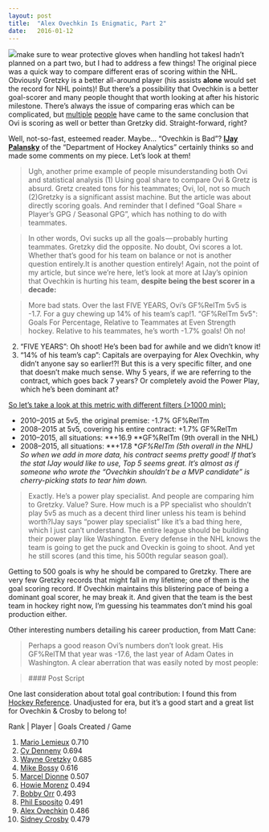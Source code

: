 ```yaml
---
layout:	post
title:	"Alex Ovechkin Is Enigmatic, Part 2"
date:	2016-01-12
---
```


  ![](/views/assets/img/1*gwg2XA7578dFjg9XksJg5A.gif)make sure to wear protective gloves when handling hot takesI hadn’t planned on a part two, but I had to address a few things! The original piece was a quick way to compare different eras of scoring within the NHL. Obviously Gretzky is a better all-around player (his assists **alone** would set the record for NHL points)! But there’s a possibility that Ovechkin is a better goal-scorer and many people thought that worth looking at after his historic milestone. There’s always the issue of comparing eras which can be complicated, but [multiple](http://www.sportsnet.ca/hockey/nhl/could-ovechkin-one-day-break-gretzkys-goal-record/) [people](https://www.washingtonpost.com/news/fancy-stats/wp/2016/01/11/alex-ovechkin-on-track-to-surpass-wayne-gretzky-as-greatest-goal-scorer-ever/) have came to the same conclusion that Ovi is scoring as well or better than Gretzky did. Straight-forward, right?

Well, not-so-fast, esteemed reader. Maybe… “Ovechkin is Bad”? [**IJay Palansky**](https://twitter.com/IJay_doha) of the “Department of Hockey Analytics” certainly thinks so and made some comments on my piece. Let’s look at them!


> Ugh, another prime example of people misunderstanding both Ovi and statistical analysis (1) Using goal share to compare Ovi & Gretz is absurd. Gretz created tons for his teammates; Ovi, lol, not so much (2)Gretzky is a significant assist machine. But the article was about directly scoring goals. And reminder that I defined “Goal Share = Player’s GPG / Seasonal GPG”, which has nothing to do with teammates.


> In other words, Ovi sucks up all the goals — probably hurting teammates. Gretzky did the opposite. No doubt, Ovi scores a lot. Whether that’s good for his team on balance or not is another question entirely.It is another question entirely! Again, not the point of my article, but since we’re here, let’s look at more at IJay’s opinion that Ovechkin is hurting his team, **despite being the best scorer in a decade:**


> More bad stats. Over the last FIVE YEARS, Ovi’s GF%RelTm 5v5 is -1.7. For a guy chewing up 14% of his team’s cap!1. “GF%RelTm 5v5": Goals For Percentage, Relative to Teammates at Even Strength hockey. Relative to his teammates, he’s worth -1.7% goals! Oh no!
2. “FIVE YEARS”: Oh shoot! He’s been bad for awhile and we didn’t know it!
3. “14% of his team’s cap”: Capitals are overpaying for Alex Ovechkin, why didn’t anyone say so earlier!?!
But this is a very specific filter, and one that doesn’t make much sense. Why 5 years, if we are referring to the contract, which goes back 7 years? Or completely avoid the Power Play, which he’s been dominant at?

[So let’s take a look at this metric with different filters (>1000 min):](http://stats.hockeyanalysis.com/ratings.php?disp=1&db=201015&sit=all&pos=skaters&minutes=1000&teamid=0&type=goals&sort=PCTRelTM&sortdir=DESC)

* 2010–2015 at 5v5, the original premise: -1.7% GF%RelTm
* 2008–2015 at 5v5, covering his entire contract: +1.7% GF%RelTm
* 2010–2015, all situations: **+16.9 **GF%RelTm (9th overall in the NHL)
* 2008–2015, all situations: **+17.8 **GF%RelTm (5th overall in the NHL)
So when we add in more data, his contract seems pretty good! If that’s the stat IJay would like to use, Top 5 seems great. It’s almost as if someone who wrote the “Ovechkin shouldn’t be a MVP candidate” is cherry-picking stats to tear him down.*


> Exactly. He’s a power play specialist. And people are comparing him to Gretzky. Value? Sure. How much is a PP specialist who shouldn’t play 5v5 as much as a decent third liner unless his team is behind worth?IJay says “power play specialist” like it’s a bad thing here, which I just can’t understand. The entire league should be building their power play like Washington. Every defense in the NHL knows the team is going to get the puck and Oveckin is going to shoot. And yet he still scores (and this time, his 500th regular season goal).

Getting to 500 goals is why he should be compared to Gretzky. There are very few Gretzky records that might fall in my lifetime; one of them is the goal scoring record. If Ovechkin maintains this blistering pace of being a dominant goal scorer, he may break it. And given that the team is the best team in hockey right now, I’m guessing his teammates don’t mind his goal production either.

Other interesting numbers detailing his career production, from Matt Cane:


> [](https://twitter.com/Cane_Matt/status/686686265266147328)Perhaps a good reason Ovi’s numbers don’t look great. His GF%RelTM that year was -17.6, the last year of Adam Oates in Washington. A clear aberration that was easily noted by most people:


> [](https://twitter.com/draglikepull/status/686692533909471233)
> [](https://twitter.com/IJay_doha/status/686693184655736832)
> [](https://twitter.com/draglikepull/status/686694353906053120)#### Post Script

One last consideration about total goal contribution: I found this from [Hockey Reference](http://www.hockey-reference.com/leaders/goals_created_per_game_career.html). Unadjusted for era, but it’s a good start and a great list for Ovechkin & Crosby to belong to!

Rank | Player | Goals Created / Game

1. [Mario Lemieux](http://www.hockey-reference.com/players/l/lemiema01.html) 0.710
2. [Cy Denneny](http://www.hockey-reference.com/players/d/dennecy01.html) 0.694
3. [Wayne Gretzky](http://www.hockey-reference.com/players/g/gretzwa01.html) 0.685
4. [Mike Bossy](http://www.hockey-reference.com/players/b/bossymi01.html) 0.616
5. [Marcel Dionne](http://www.hockey-reference.com/players/d/dionnma01.html) 0.507
6. [Howie Morenz](http://www.hockey-reference.com/players/m/morenho01.html) 0.494
7. [Bobby Orr](http://www.hockey-reference.com/players/o/orrbo01.html) 0.493
8. [Phil Esposito](http://www.hockey-reference.com/players/e/esposph01.html) 0.491
9. [Alex Ovechkin](http://www.hockey-reference.com/players/o/ovechal01.html) 0.486
10. [Sidney Crosby](http://www.hockey-reference.com/players/c/crosbsi01.html) 0.479
  